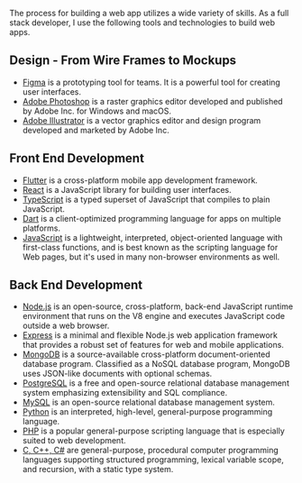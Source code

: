The process for building a web app utilizes a wide variety of skills.  As a full stack developer, I 
use the following tools and technologies to build web apps.

## Design - From Wire Frames to Mockups
- [Figma](https://www.figma.com/) is a prototyping tool for teams. It is a powerful tool for creating user interfaces.
- [Adobe Photoshop](https://www.adobe.com/products/photoshop.html) is a raster graphics editor developed and published by Adobe Inc. for Windows and macOS.
- [Adobe Illustrator](https://www.adobe.com/products/illustrator.html) is a vector graphics editor and design program developed and marketed by Adobe Inc.

## Front End Development
- [Flutter](https://flutter.dev/) is a cross-platform mobile app development framework.
- [React](https://reactjs.org/) is a JavaScript library for building user interfaces.
- [TypeScript](https://www.typescriptlang.org/) is a typed superset of JavaScript that compiles to plain JavaScript.
- [Dart](https://dart.dev/) is a client-optimized programming language for apps on multiple platforms.
- [JavaScript](https://developer.mozilla.org/en-US/docs/Web/JavaScript) is a lightweight, interpreted, object-oriented language with first-class functions, and is best known as the scripting language for Web pages, but it's used in many non-browser environments as well.

## Back End Development
- [Node.js](https://nodejs.org/en/) is an open-source, cross-platform, back-end JavaScript runtime environment that runs on the V8 engine and executes JavaScript code outside a web browser.
- [Express](https://expressjs.com/) is a minimal and flexible Node.js web application framework that provides a robust set of features for web and mobile applications.
- [MongoDB](https://www.mongodb.com/) is a source-available cross-platform document-oriented database program. Classified as a NoSQL database program, MongoDB uses JSON-like documents with optional schemas.
- [PostgreSQL](https://www.postgresql.org/) is a free and open-source relational database management system emphasizing extensibility and SQL compliance.
- [MySQL](https://www.mysql.com/) is an open-source relational database management system.
- [Python](https://www.python.org/) is an interpreted, high-level, general-purpose programming language.
- [PHP](https://www.php.net/) is a popular general-purpose scripting language that is especially suited to web development.
- [C, C++, C#](https://en.wikipedia.org/wiki/C_(programming_language)) are general-purpose, procedural computer programming languages supporting structured programming, lexical variable scope, and recursion, with a static type system.




